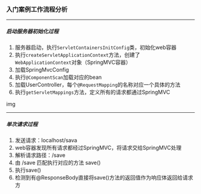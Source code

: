 ### 入门案例工作流程分析

--------------------------

##### 启动服务器初始化过程

1. 服务器启动，执行`ServletContainersInitConfig`类，初始化web容器
2. 执行`createServletApplicationContext`方法，创建了`WebApplicationContext`对象（SpringMVC容器）
3. 加载SpringMvcConfig
4. 执行`@ComponentScan`加载对应的bean
5. 加载UserController，每个`@RequestMapping`的名称对应一个具体的方法
6. 执行`getServletMappings`方法，定义所有的请求都通过SpringMVC

img

------

##### 单次请求过程

1. 发送请求：localhost/sava
2. web容器发现所有请求都经过SpringMVC，将请求交给SpringMVC处理
3. 解析请求路径：/save
4. 由 /save 匹配执行对应的方法 save()
5. 执行save()
6. 检测到有@ResponseBody直接将save()方法的返回值作为响应体返回给请求方